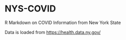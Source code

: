 # NYS-COVID
R Markdown on COVID Information from New York State

Data is loaded from https://health.data.ny.gov/ 